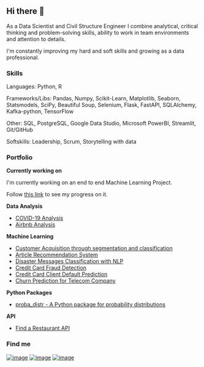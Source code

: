 ## Hi there 👋

As a Data Scientist and Civil Structure Engineer I combine analytical, critical thinking and problem-solving skills, ability to work in team environments and attention to details.

I'm constantly improving my hard and soft skills and growing as a data professional.


### Skills

Languages: Python, R

Frameworks/Libs: Pandas, Numpy, Scikit-Learn, Matplotlib, Seaborn, Statsmodels, SciPy, Beautiful Soup, Selenium, Flask, FastAPI, SQLAlchemy, Kafka-python, TensorFlow

Other: SQL, PostgreSQL, Google Data Studio, Microsoft PowerBI, Streamlit, Git/GitHub

Softskills: Leadership, Scrum, Storytelling with data



### Portfolio

**Currently working on**

I'm currently working on an end to end Machine Learning Project.

Follow [this link](https://github.com/marinavillaschi/endtoend_ml_project) to see my progress on it.

**Data Analysis**
* [COVID-19 Analysis](https://github.com/marinavillaschi/covid-analysis)
* [Airbnb Analysis](https://github.com/marinavillaschi/airbnb-analysis)

**Machine Learning**
* [Customer Acquisition through segmentation and classification](https://github.com/marinavillaschi/customer-acquisition)
* [Article Recommendation System](https://github.com/marinavillaschi/article-recommendation-system)
* [Disaster Messages Classification with NLP](https://github.com/marinavillaschi/disaster-response-pipeline)
* [Credit Card Fraud Detection](https://github.com/marinavillaschi/creditcard-fraud-detection)
* [Credit Card Client Default Prediction](https://github.com/marinavillaschi/creditcard-default-pred)
* [Churn Prediction for Telecom Company](https://github.com/marinavillaschi/churn-prediction)

**Python Packages**
* [proba_distr - A Python package for probability distributions](https://github.com/marinavillaschi/proba_distr) 

**API**
* [Find a Restaurant API](https://github.com/marinavillaschi/FindRestaurant)



### Find me

[![image](https://img.shields.io/badge/LinkedIn-0077B5?style=for-the-badge&logo=linkedin&logoColor=white)](https://www.linkedin.com/in/marinavillaschi) [![image](https://img.shields.io/badge/Medium-12100E?style=for-the-badge&logo=medium&logoColor=white)](https://pandascouple.medium.com/) [![image](https://img.shields.io/badge/Instagram-E4405F?style=for-the-badge&logo=instagram&logoColor=white)](https://instagram.com/pandas_couple?igshid=YmMyMTA2M2Y=)



<!--
**marinavillaschi/marinavillaschi** is a ✨ _special_ ✨ repository because its `README.md` (this file) appears on your GitHub profile.

Here are some ideas to get you started:

- 🔭 I’m currently working on ...
- 🌱 I’m currently learning ...
- 👯 I’m looking to collaborate on ...
- 🤔 I’m looking for help with ...
- 💬 Ask me about ...
- 📫 How to reach me: ...
- 😄 Pronouns: ...
- ⚡ Fun fact: ...
-->
